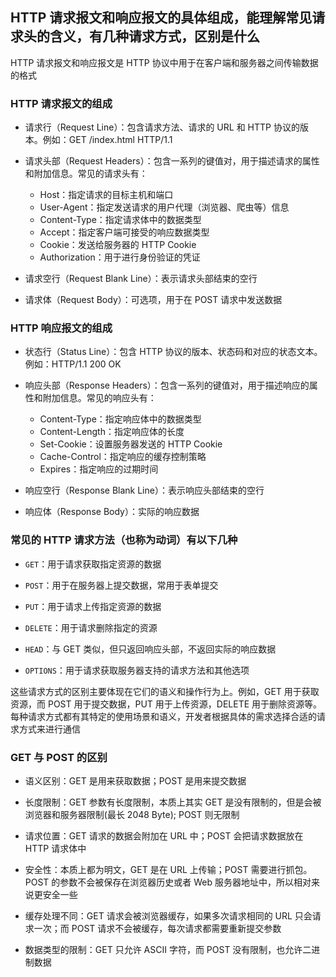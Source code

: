 ## HTTP 请求报文和响应报文的具体组成，能理解常见请求头的含义，有几种请求方式，区别是什么

HTTP 请求报文和响应报文是 HTTP 协议中用于在客户端和服务器之间传输数据的格式

### HTTP 请求报文的组成

- 请求行（Request Line）：包含请求方法、请求的 URL 和 HTTP 协议的版本。例如：GET /index.html HTTP/1.1

- 请求头部（Request Headers）：包含一系列的键值对，用于描述请求的属性和附加信息。常见的请求头有：

  - Host：指定请求的目标主机和端口
  - User-Agent：指定发送请求的用户代理（浏览器、爬虫等）信息
  - Content-Type：指定请求体中的数据类型
  - Accept：指定客户端可接受的响应数据类型
  - Cookie：发送给服务器的 HTTP Cookie
  - Authorization：用于进行身份验证的凭证

- 请求空行（Request Blank Line）：表示请求头部结束的空行

- 请求体（Request Body）：可选项，用于在 POST 请求中发送数据

### HTTP 响应报文的组成

- 状态行（Status Line）：包含 HTTP 协议的版本、状态码和对应的状态文本。例如：HTTP/1.1 200 OK

- 响应头部（Response Headers）：包含一系列的键值对，用于描述响应的属性和附加信息。常见的响应头有：

  - Content-Type：指定响应体中的数据类型
  - Content-Length：指定响应体的长度
  - Set-Cookie：设置服务器发送的 HTTP Cookie
  - Cache-Control：指定响应的缓存控制策略
  - Expires：指定响应的过期时间

- 响应空行（Response Blank Line）：表示响应头部结束的空行

- 响应体（Response Body）：实际的响应数据

### 常见的 HTTP 请求方法（也称为动词）有以下几种

- `GET`：用于请求获取指定资源的数据

- `POST`：用于在服务器上提交数据，常用于表单提交

- `PUT`：用于请求上传指定资源的数据

- `DELETE`：用于请求删除指定的资源

- `HEAD`：与 GET 类似，但只返回响应头部，不返回实际的响应数据

- `OPTIONS`：用于请求获取服务器支持的请求方法和其他选项

这些请求方式的区别主要体现在它们的语义和操作行为上。例如，GET 用于获取资源，而 POST 用于提交数据，PUT 用于上传资源，DELETE 用于删除资源等。每种请求方式都有其特定的使用场景和语义，开发者根据具体的需求选择合适的请求方式来进行通信

### GET 与 POST 的区别

- 语义区别：GET 是用来获取数据；POST 是用来提交数据

- 长度限制：GET 参数有长度限制，本质上其实 GET 是没有限制的，但是会被浏览器和服务器限制(最长 2048 Byte); POST 则无限制

- 请求位置：GET 请求的数据会附加在 URL 中；POST 会把请求数据放在 HTTP 请求体中

- 安全性：本质上都为明文，GET 是在 URL 上传输；POST 需要进行抓包。POST 的参数不会被保存在浏览器历史或者 Web 服务器地址中，所以相对来说更安全一些

- 缓存处理不同：GET 请求会被浏览器缓存，如果多次请求相同的 URL 只会请求一次；而 POST 请求不会被缓存，每次请求都需要重新提交参数

- 数据类型的限制：GET 只允许 ASCII 字符，而 POST 没有限制，也允许二进制数据
